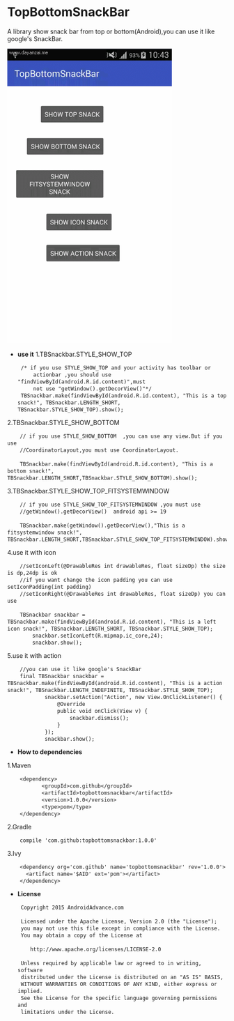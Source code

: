 ﻿# TopBottomSnackBar

A library show snack bar from top or bottom(Android),you can use it like google's SnackBar.

![此处输入图片的描述][1]


  [1]: https://github.com/wypeng2012/TopBottomSnackBar/blob/master/screenpic/ScreenGif.gif
  

 

 - **use it**
1.TBSnackbar.STYLE_SHOW_TOP
  
        /* if you use STYLE_SHOW_TOP and your activity has toolbar or
            actionbar ,you should use "findViewById(android.R.id.content)",must
            not use "getWindow().getDecorView()"*/
        TBSnackbar.make(findViewById(android.R.id.content), "This is a top snack!", TBSnackbar.LENGTH_SHORT, TBSnackbar.STYLE_SHOW_TOP).show();

  2.TBSnackbar.STYLE_SHOW_BOTTOM
    
        // if you use STYLE_SHOW_BOTTOM  ,you can use any view.But if you use
        //CoordinatorLayout,you must use CoordinatorLayout.
        
        TBSnackbar.make(findViewById(android.R.id.content), "This is a bottom snack!", TBSnackbar.LENGTH_SHORT,TBSnackbar.STYLE_SHOW_BOTTOM).show();

 3.TBSnackbar.STYLE_SHOW_TOP_FITSYSTEMWINDOW
 
    
        // if you use STYLE_SHOW_TOP_FITSYSTEMWINDOW ,you must use
        //getWindow().getDecorView()  android api >= 19 
        
        TBSnackbar.make(getWindow().getDecorView(),"This is a fitsystemwindow snack!", TBSnackbar.LENGTH_SHORT,TBSnackbar.STYLE_SHOW_TOP_FITSYSTEMWINDOW).show();

   4.use it with icon
   
        //setIconLeft(@DrawableRes int drawableRes, float sizeDp) the size is dp,24dp is ok
        //if you want change the icon padding you can use setIconPadding(int padding)
        //setIconRight(@DrawableRes int drawableRes, float sizeDp) you can use 
        
        TBSnackbar snackbar = TBSnackbar.make(findViewById(android.R.id.content), "This is a left icon snack!", TBSnackbar.LENGTH_SHORT, TBSnackbar.STYLE_SHOW_TOP);
            snackbar.setIconLeft(R.mipmap.ic_core,24);
            snackbar.show();

 5.use it with action

        //you can use it like google's SnackBar 
        final TBSnackbar snackbar = TBSnackbar.make(findViewById(android.R.id.content), "This is a action snack!", TBSnackbar.LENGTH_INDEFINITE, TBSnackbar.STYLE_SHOW_TOP);
                snackbar.setAction("Action", new View.OnClickListener() {
                    @Override
                    public void onClick(View v) {
                        snackbar.dismiss();
                    }
                });
                snackbar.show();

 - **How to dependencies**
 
 1.Maven

        <dependency>  
               <groupId>com.github</groupId>  
               <artifactId>topbottomsnackbar</artifactId> 
               <version>1.0.0</version> 
               <type>pom</type> 
        </dependency>

 2.Gradle 

        compile 'com.github:topbottomsnackbar:1.0.0'

 3.Ivy

        <dependency org='com.github' name='topbottomsnackbar' rev='1.0.0'>
          <artifact name='$AID' ext='pom'></artifact>
        </dependency>

 - **License**

        Copyright 2015 AndroidAdvance.com
        
        Licensed under the Apache License, Version 2.0 (the "License");
        you may not use this file except in compliance with the License.
        You may obtain a copy of the License at
        
           http://www.apache.org/licenses/LICENSE-2.0
        
        Unless required by applicable law or agreed to in writing, software
        distributed under the License is distributed on an "AS IS" BASIS,
        WITHOUT WARRANTIES OR CONDITIONS OF ANY KIND, either express or implied.
        See the License for the specific language governing permissions and
        limitations under the License.

 
  
  